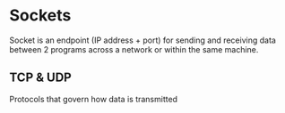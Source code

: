 # Sockets
Socket is an endpoint (IP address + port) for sending and receiving data between 2 programs across a network or within the same machine. 

## TCP & UDP
Protocols that govern  how data is transmitted
